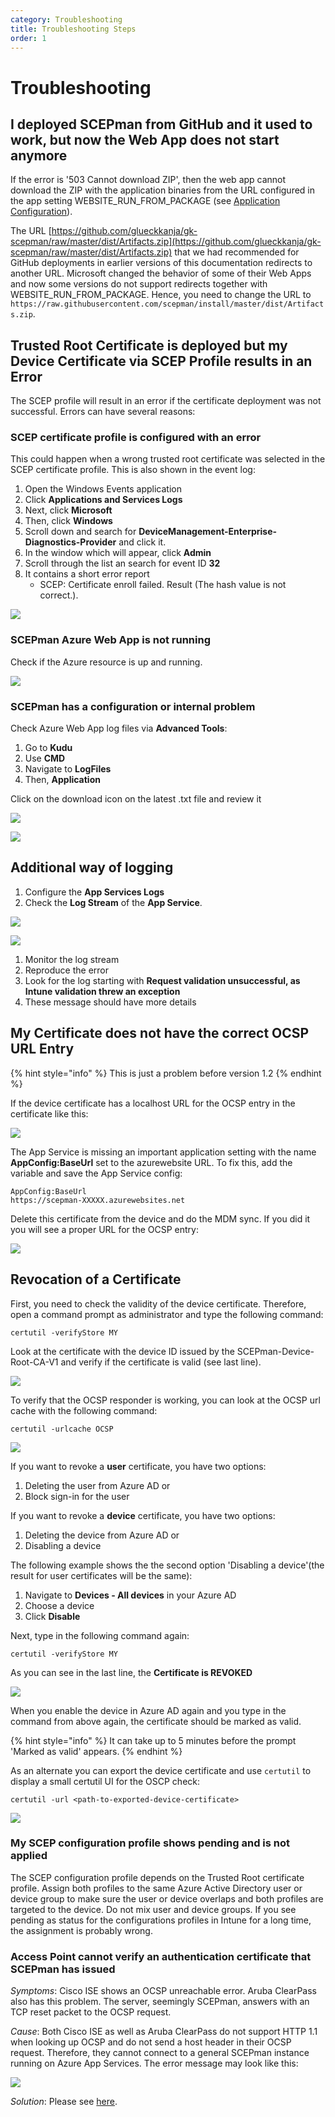 ```yaml
---
category: Troubleshooting
title: Troubleshooting Steps
order: 1
---
```


# Troubleshooting

## I deployed SCEPman from GitHub and it used to work, but now the Web App does not start anymore

If the error is '503 Cannot download ZIP', then the web app cannot download the ZIP with the application binaries from the URL configured in the app setting WEBSITE\_RUN\_FROM\_PACKAGE \(see [Application Configuration](https://github.com/glueckkanja/gk-scepman-docs/tree/a12be7b940f4bb801d1f91fc7150b3b50dcb0209/docs/other/deployment-optional/02_application_configuration/README.md)\).

The URL [https://github.com/glueckkanja/gk-scepman/raw/master/dist/Artifacts.zip](https://github.com/glueckkanja/gk-scepman/raw/master/dist/Artifacts.zip) that we had recommended for GitHub deployments in earlier versions of this documentation redirects to another URL. Microsoft changed the behavior of some of their Web Apps and now some versions do not support redirects together with WEBSITE\_RUN\_FROM\_PACKAGE. Hence, you need to change the URL to `https://raw.githubusercontent.com/scepman/install/master/dist/Artifacts.zip`.

## Trusted Root Certificate is deployed but my Device Certificate via SCEP Profile results in an Error

The SCEP profile will result in an error if the certificate deployment was not successful. Errors can have several reasons:

### SCEP certificate profile is configured with an error

This could happen when a wrong trusted root certificate was selected in the SCEP certificate profile. This is also shown in the event log:

1. Open the Windows Events application
2. Click **Applications and Services Logs**
3. Next, click **Microsoft**
4. Then, click **Windows**
5. Scroll down and search for **DeviceManagement-Enterprise-Diagnostics-Provider** and click it.
6. In the window which will appear, click **Admin**
7. Scroll through the list an search for event ID **32**
8. It contains a short error report
   * SCEP: Certificate enroll failed. Result \(The hash value is not correct.\).

![](../../.gitbook/assets/event32_1%20%282%29%20%283%29%20%283%29%20%283%29%20%282%29%20%281%29%20%281%29.png)

### SCEPman Azure Web App is not running

Check if the Azure resource is up and running.

![](../../.gitbook/assets/event32_2%20%283%29%20%283%29%20%283%29%20%283%29%20%282%29%20%281%29%20%281%29.png)

### SCEPman has a configuration or internal problem

Check Azure Web App log files via **Advanced Tools**:

1. Go to **Kudu**
2. Use **CMD**
3. Navigate to **LogFiles**
4. Then, **Application**

Click on the download icon on the latest .txt file and review it

![](../../.gitbook/assets/event32_3%20%282%29%20%287%29%20%284%29%20%286%29.png)

![](../../.gitbook/assets/event32_3%20%282%29%20%287%29%20%284%29%20%284%29.png)

## Additional way of logging

1. Configure the **App Services Logs**
2. Check the **Log Stream** of the **App Service**.

![](../../.gitbook/assets/event32_5%20%282%29%20%283%29%20%283%29%20%283%29%20%283%29%20%283%29%20%282%29%20%281%29%20%281%29.png)

![](../../.gitbook/assets/event32_6%20%283%29%20%283%29%20%283%29%20%283%29%20%283%29%20%283%29%20%282%29%20%281%29.png)

1. Monitor the log stream
2. Reproduce the error
3. Look for the log starting with **Request validation unsuccessful, as Intune validation threw an exception**
4. These message should have more details

## My Certificate does not have the correct OCSP URL Entry

{% hint style="info" %}
This is just a problem before version 1.2
{% endhint %}

If the device certificate has a localhost URL for the OCSP entry in the certificate like this:

![](../../.gitbook/assets/event32_7%20%283%29%20%283%29%20%283%29%20%283%29%20%283%29%20%283%29%20%283%29%20%281%29%20%282%29.png)

The App Service is missing an important application setting with the name **AppConfig:BaseUrl** set to the azurewebsite URL. To fix this, add the variable and save the App Service config:

```text
AppConfig:BaseUrl
https://scepman-XXXXX.azurewebsites.net
```

Delete this certificate from the device and do the MDM sync. If you did it you will see a proper URL for the OCSP entry:

![](../../.gitbook/assets/event32_8%20%283%29%20%283%29%20%283%29%20%283%29%20%283%29%20%283%29%20%283%29%20%282%29%20%281%29.png)

## Revocation of a Certificate

First, you need to check the validity of the device certificate. Therefore, open a command prompt as administrator and type the following command:

```text
certutil -verifyStore MY
```

Look at the certificate with the device ID issued by the SCEPman-Device-Root-CA-V1 and verify if the certificate is valid \(see last line\).

![](../../.gitbook/assets/scepman_revocation1%20%283%29%20%283%29%20%283%29%20%283%29%20%283%29%20%283%29%20%283%29%20%283%29%20%283%29.png)

To verify that the OCSP responder is working, you can look at the OCSP url cache with the following command:

```text
certutil -urlcache OCSP
```

![](../../.gitbook/assets/scepman_revocation2%20%282%29%20%283%29%20%283%29%20%283%29%20%283%29%20%283%29%20%283%29%20%283%29%20%283%29%20%283%29.png)

If you want to revoke a **user** certificate, you have two options:‌

1. Deleting the user from Azure AD or
2. Block sign-in for the user

If you want to revoke a **device** certificate, you have two options:

1. Deleting the device from Azure AD or
2. Disabling a device

The following example shows the the second option 'Disabling a device'\(the result for user certificates will be the same\):

1. Navigate to **Devices - All devices** in your Azure AD
2. Choose a device
3. Click **Disable**

Next, type in the following command again:

```text
certutil -verifyStore MY
```

As you can see in the last line, the **Certificate is REVOKED**

![](../../.gitbook/assets/scepman_revocation3%20%282%29%20%283%29%20%283%29%20%283%29%20%283%29%20%283%29%20%283%29%20%283%29%20%283%29%20%283%29.png)

When you enable the device in Azure AD again and you type in the command from above again, the certificate should be marked as valid.

{% hint style="info" %}
It can take up to 5 minutes before the prompt 'Marked as valid' appears.
{% endhint %}

As an alternate you can export the device certificate and use `certutil` to display a small certutil UI for the OSCP check:

```text
certutil -url <path-to-exported-device-certificate>
```

![](../../.gitbook/assets/scepman_revocation4%20%283%29%20%283%29%20%283%29%20%283%29%20%283%29%20%283%29%20%283%29%20%283%29%20%281%29.png)

### My SCEP configuration profile shows pending and is not applied

The SCEP configuration profile depends on the Trusted Root certificate profile. Assign both profiles to the same Azure Active Directory user or device group to make sure the user or device overlaps and both profiles are targeted to the device. Do not mix user and device groups. If you see pending as status for the configurations profiles in Intune for a long time, the assignment is probably wrong.

### Access Point cannot verify an authentication certificate that SCEPman has issued

_Symptoms_: Cisco ISE shows an OCSP unreachable error. Aruba ClearPass also has this problem. The server, seemingly SCEPman, answers with an TCP reset packet to the OCSP request.

_Cause_: Both Cisco ISE as well as Aruba ClearPass do not support HTTP 1.1 when looking up OCSP and do not send a host header in their OCSP request. Therefore, they cannot connect to a general SCEPman instance running on Azure App Services. The error message may look like this:

![](../../.gitbook/assets/cisco-ocsp-error%20%282%29%20%284%29%20%284%29%20%284%29%20%284%29%20%284%29%20%282%29%20%281%29%20%281%29.jpg)

_Solution_: Please see [here](cisco-ise-host-header-limitation.md).

